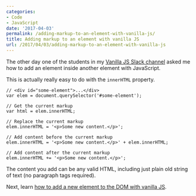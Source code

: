 ```yaml
---
categories:
- Code
- JavaScript
date: '2017-04-03'
permalink: /adding-markup-to-an-element-with-vanilla-js/
title: Adding markup to an element with vanilla JS
url: /2017/04/03/adding-markup-to-an-element-with-vanilla-js
---
```


The other day one of the students in my [Vanilla JS Slack channel](/guides/) asked me how to add an element inside another element with JavaScript.

This is actually really easy to do with the `innerHTML` property.

```lang-javascript
// <div id="some-element">...</div>
var elem = document.querySelector('#some-element');

// Get the current markup
var html = elem.innerHTML;

// Replace the current markup
elem.innerHTML = '<p>Some new content.</p>';

// Add content before the current markup
elem.innerHTML = '<p>Some new content.</p>' + elem.innerHTML;

// Add content after the current markup
elem.innerHTML += '<p>Some new content.</p>';
```

The content you add can be any valid HTML, including just plain old string of text (no paragraph tags required).

Next, learn [how to add a new element to the DOM with vanilla JS](/adding-a-new-element-to-the-dom-with-vanilla-js/).
